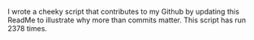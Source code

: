 I wrote a cheeky script that contributes to my Github by updating this ReadMe to illustrate why more than commits matter. This script has run 2378 times.